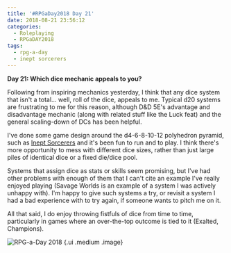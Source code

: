```yaml
---
title: '#RPGaDay2018 Day 21'
date: 2018-08-21 23:56:12
categories:
  - Roleplaying
  - RPGaDAY2018
tags:
  - rpg-a-day
  - inept sorcerers
---
```


**Day 21: Which dice mechanic appeals to you?**

Following from inspiring mechanics yesterday, I think that any dice system that isn't a total... well, roll of the dice, appeals to me. Typical d20 systems are frustrating to me for this reason, although D&D 5E's advantage and disadvantage mechanic (along with related stuff like the Luck feat) and the general scaling-down of DCs has been helpful.

<!-- more -->

I've done some game design around the d4-6-8-10-12 polyhedron pyramid, such as [Inept Sorcerers](http://peppermile.com/inept-sorcerers.html) and it's been fun to run and to play. I think there's more opportunity to mess with different dice sizes, rather than just large piles of identical dice or a fixed die/dice pool.

Systems that assign dice as stats or skills seem promising, but I've had other problems with enough of them that I can't cite an example I've really enjoyed playing (Savage Worlds is an example of a system I was actively unhappy with). I'm happy to give such systems a try, or revisit a system I had a bad experience with to try again, if someone wants to pitch me on it.

All that said, I do enjoy throwing fistfuls of dice from time to time, particularly in games where an over-the-top outcome is tied to it (Exalted, Champions).

![RPG-a-Day 2018](/assets/rpg/RPG-a-Day%202018.jpg) {.ui .medium .image}
